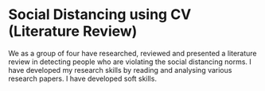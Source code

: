 # Social Distancing using CV (Literature Review)

We as a group of four have researched, reviewed and presented a literature review in detecting people who are violating the social distancing norms. I have developed my research skills by reading and analysing various research papers. I have developed soft skills.

